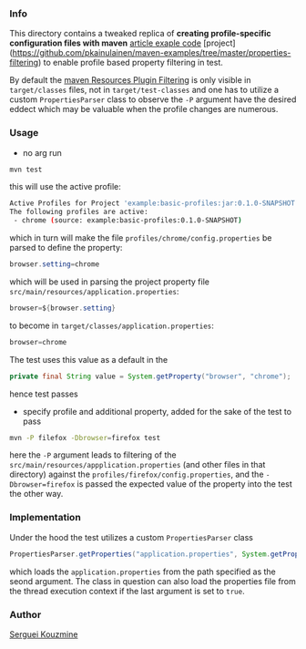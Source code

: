 ### Info

This directory contains a tweaked replica of __creating profile-specific configuration files with maven__ [article exaple code](https://www.petrikainulainen.net/programming/tips-and-tricks/creating-profile-specific-configuration-files-with-maven/)
[project] (https://github.com/pkainulainen/maven-examples/tree/master/properties-filtering) to enable profile based property filtering in test.

By default the [maven Resources Plugin Filtering](https://maven.apache.org/plugins/maven-resources-plugin/examples/filter.html) is only visible in 
`target/classes` files, not in `target/test-classes` and one has to utilize a custom `PropertiesParser` class to observe the `-P` argument have the desired eddect which may be valuable when the profile changes are numerous.

### Usage
* no arg run
```sh
mvn test
```
this will use the active profile:
```sh
Active Profiles for Project 'example:basic-profiles:jar:0.1.0-SNAPSHOT':
The following profiles are active:
 - chrome (source: example:basic-profiles:0.1.0-SNAPSHOT)
```
which in turn will make the file
`profiles/chrome/config.properties` be parsed  to define the property:
```java
browser.setting=chrome
```
which will be used in parsing the project property file `src/main/resources/application.properties`:
```java
browser=${browser.setting}
```
to become in `target/classes/application.properties`:
```java
browser=chrome
```

The test uses this value as a default in the 
```java
private final String value = System.getProperty("browser", "chrome");
```
hence test passes

* specify profile and additional property, added for the sake of the test to pass
```sh
mvn -P filefox -Dbrowser=firefox test
```

here the `-P` argument leads to filtering of the `src/main/resources/appplication.properties` (and other files in that directory) against the 
`profiles/firefox/config.properties`, and the `-Dbrowser=firefox` is passed the expected value of the property into the test the other way.


### Implementation

Under the hood the test utilizes a custom `PropertiesParser` class 

```java
PropertiesParser.getProperties("application.properties", System.getProperty("user.dir") + "/target/classes/", false) 
```

which loads the `application.properties` from the path specified as the seond argument. 
The class in question can also load the properties file from the thread execution context if the last argument is set to `true`.

### Author
[Serguei Kouzmine](kouzmine_serguei@yahoo.com)
